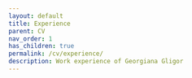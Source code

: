 ```yaml
---
layout: default
title: Experience
parent: CV
nav_order: 1
has_children: true
permalink: /cv/experience/
description: Work experience of Georgiana Gligor
---
```

